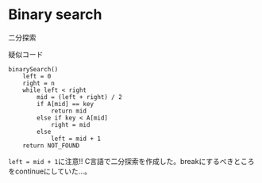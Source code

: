 # Binary search
二分探索

疑似コード
```
binarySearch()
    left = 0
    right = n
    while left < right
        mid = (left + right) / 2
        if A[mid] == key
            return mid
        else if key < A[mid]
            right = mid
        else
            left = mid + 1
    return NOT_FOUND
```

`left = mid + 1`に注意!!
C言語で二分探索を作成した。breakにするべきところをcontinueにしていた...。
